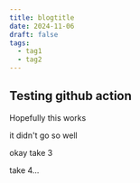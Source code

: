 ```yaml
---
title: blogtitle
date: 2024-11-06
draft: false
tags:
  - tag1
  - tag2
---
```


## Testing github action

Hopefully this works

it didn't go so well

okay take 3

take 4...
